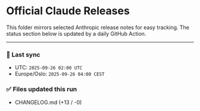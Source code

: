# Official Claude Releases

This folder mirrors selected Anthropic release notes for easy tracking.
The status section below is updated by a daily GitHub Action.


---

<!-- sync-status:start -->

### 🔄 Last sync
- UTC: `2025-09-26 02:00 UTC`
- Europe/Oslo: `2025-09-26 04:00 CEST`

### ✅ Files updated this run

- CHANGELOG.md (+13 / -0)<!-- sync-status:end -->




































